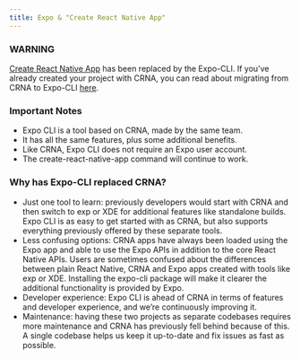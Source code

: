 ```yaml
---
title: Expo & "Create React Native App"
---
```


### WARNING

[Create React Native
App](https://facebook.github.io/react-native/blog/2017/03/13/introducing-create-react-native-app.html) has been replaced by the Expo-CLI. If you’ve already created your project with CRNA, you can read about migrating from CRNA to Expo-CLI [here](https://github.com/react-community/create-react-native-app/blob/master/CHANGELOG.md#upgrading-from-1140-to-201).

### Important Notes

- Expo CLI is a tool based on CRNA, made by the same team.
- It has all the same features, plus some additional benefits.
- Like CRNA, Expo CLI does not require an Expo user account.
- The create-react-native-app command will continue to work.

### Why has Expo-CLI replaced CRNA?

- Just one tool to learn: previously developers would start with CRNA and then switch to exp or XDE for additional          features like standalone builds. Expo CLI is as easy to get started with as CRNA, but also supports everything            previously offered by these separate tools.
- Less confusing options: CRNA apps have always been loaded using the Expo app and able to use the Expo APIs in addition    to the core React Native APIs. Users are sometimes confused about the differences between plain React Native, CRNA and    Expo apps created with tools like exp or XDE. Installing the expo-cli package will make it clearer the additional         functionality is provided by Expo.
- Developer experience: Expo CLI is ahead of CRNA in terms of features and developer experience, and we’re continuously     improving it.
- Maintenance: having these two projects as separate codebases requires more maintenance and CRNA has previously fell       behind because of this. A single codebase helps us keep it up-to-date and fix issues as fast as possible.
